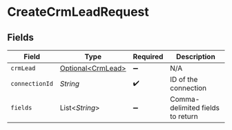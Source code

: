 # CreateCrmLeadRequest


## Fields

| Field                                                | Type                                                 | Required                                             | Description                                          |
| ---------------------------------------------------- | ---------------------------------------------------- | ---------------------------------------------------- | ---------------------------------------------------- |
| `crmLead`                                            | [Optional\<CrmLead>](../../models/shared/CrmLead.md) | :heavy_minus_sign:                                   | N/A                                                  |
| `connectionId`                                       | *String*                                             | :heavy_check_mark:                                   | ID of the connection                                 |
| `fields`                                             | List\<*String*>                                      | :heavy_minus_sign:                                   | Comma-delimited fields to return                     |